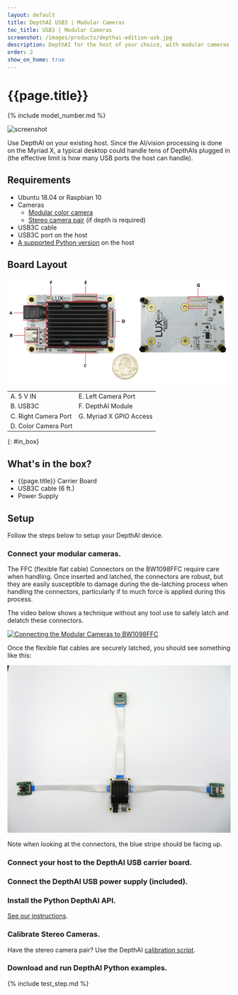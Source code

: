 ```yaml
---
layout: default
title: DepthAI USB3 | Modular Cameras
toc_title: USB3 | Modular Cameras
screenshot: /images/products/depthai-edition-usb.jpg
description: DepthAI for the host of your choice, with modular cameras for easy integration onto/into your platform and custom stereo baselines.
order: 2
show_on_home: true
---
```


# {{page.title}}

{% include model_number.md %}

![screenshot]({{page.screenshot}})

Use DepthAI on your existing host. Since the AI/vision processing is done on the Myriad X, a typical desktop could handle tens of DepthAIs plugged in (the effective limit is how many USB ports the host can handle).

## Requirements

* Ubuntu 18.04 or Raspbian 10
* Cameras
  * [Modular color camera](/products/color_camera)
  * [Stereo camera pair](/products/stereo_camera_pair/) (if depth is required)
* USB3C cable
* USB3C port on the host
* [A supported Python version](/api/#python_version) on the host

## Board Layout

![USB Layout](/images/products/labeled/1098ffc.jpg)

<table class="table table-sm">
<tbody>
<tr>
<td>A. 5 V IN</td><td>E. Left Camera Port</td></tr>
<tr>
<td>B. USB3C</td><td>F. DepthAI Module</td></tr>
<tr>
<td>C. Right Camera Port</td><td>G. Myriad X GPIO Access</td></tr>
<tr>
<td>D. Color Camera Port</td><td></td></tr>
</tbody>
</table>

{: #in_box}
## What's in the box?

* {{page.title}} Carrier Board
* USB3C cable (6 ft.)
* Power Supply



## Setup

Follow the steps below to setup your DepthAI device.


<h3 class="step js-toc-ignore"><span></span> Connect your modular cameras.</h3>

The FFC (flexible flat cable) Connectors on the BW1098FFC require care when handling.  Once inserted and latched, the connectors are robust, but they are easily susceptible to damage during the de-latching process when handling the connectors, particularly if to much force is applied during this process.

The video below shows a technique without any tool use to safely latch and delatch these connectors.

[![Connecting the Modular Cameras to BW1098FFC](https://i.imgur.com/z3O0LXr.jpg)](https://www.youtube.com/watch?v=KQlFvodQ3nM "FFC Connection Example")

Once the flexible flat cables are securely latched, you should see something like this:

![BW1098FFC Connected to Modular Cameras](/images/1098ffc_connected.jpg)

Note when looking at the connectors, the blue stripe should be facing up.

<h3 class="step js-toc-ignore"><span></span> Connect your host to the DepthAI USB carrier board.</h3>

<h3 class="step js-toc-ignore"><span></span> Connect the DepthAI USB power supply (included).</h3>

<h3 class="step js-toc-ignore"><span></span> Install the Python DepthAI API.</h3>

[See our instructions](/api#install).

<h3 class="step js-toc-ignore"><span></span> Calibrate Stereo Cameras.</h3>

Have the stereo camera pair? Use the DepthAI [calibration script](/products/stereo_camera_pair/#calibration).

<h3 class="step js-toc-ignore"><span></span> Download and run DepthAI Python examples.</h3>

{% include test_step.md %}
